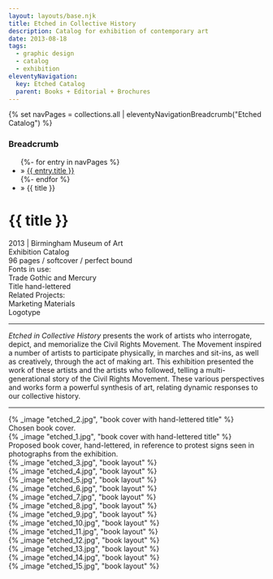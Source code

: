 ```yaml
---
layout: layouts/base.njk
title: Etched in Collective History
description: Catalog for exhibition of contemporary art
date: 2013-08-18
tags:
  - graphic design
  - catalog
  - exhibition
eleventyNavigation:
  key: Etched Catalog
  parent: Books + Editorial + Brochures
---
```

{% set navPages = collections.all | eleventyNavigationBreadcrumb("Etched Catalog") %}
<div class="breadcrumb">
    <h3 class="visually-hidden">Breadcrumb</h3>
	<ul class="nav">
            {%- for entry in navPages %}
		<li class="nav-item"{% if entry.url == page.url %} class="active-breadcrumb"{% endif %}> » <a href="{{ entry.url }}">{{ entry.title }}</a></li>
  	    	{%- endfor %}
	    <li class="nav-item"><active-breadcrumb>» {{ title }}</active-breadcrumb></li>
	</ul>
</div>
<div class="container">
  <div class="row"></div>
	<div class="row">
		<div class="col-4 col-4-md col-4-lg">
			<h1>{{ title }}</h1>
            <figcaption>2013 | Birmingham Museum of Art</figcaption>
            <figcaption>Exhibition Catalog</br>96 pages / softcover / perfect bound</figcaption>
            <figcaption>Fonts in use:</br>Trade Gothic and Mercury</br>Title hand-lettered</figcaption>
            <figcaption>Related Projects:</br>Marketing Materials</br>Logotype</figcaption>
			<hr>
		    <p><em>Etched in Collective History</em> presents the work of artists who interrogate, depict, and memorialize the Civil Rights Movement. The Movement inspired a number of artists to participate physically, in marches and sit-ins, as well as creatively, through the act of making art. This exhibition presented the work of these artists and the artists who followed, telling a multi-generational story of the Civil Rights Movement. These various perspectives and works form a powerful synthesis of art, relating dynamic responses to our collective history.</p>
            <hr>
            {% _image "etched_2.jpg", "book cover with hand-lettered title" %}
            <figcaption>Chosen book cover.</figcaption>
		</div>
		<div class="col"></div>
		<div class="col-6 col-6-md col-6-lg">{% _image "etched_1.jpg", "book cover with hand-lettered title" %}
            <figcaption>Proposed book cover, hand-lettered, in reference to protest signs seen in photographs from the exhibition.</figcaption>
		</div>
    </div>
	<div class="row">
        <div class="col">{% _image "etched_3.jpg", "book layout" %}</div>
        <div class="col">{% _image "etched_4.jpg", "book layout" %}</div>
        <div class="col">{% _image "etched_5.jpg", "book layout" %}</div>
    </div>
	<div class="row">
        <div class="col">{% _image "etched_6.jpg", "book layout" %}</div>
        <div class="col">{% _image "etched_7.jpg", "book layout" %}</div>
    </div>
	<div class="row">
        <div class="col">{% _image "etched_8.jpg", "book layout" %}</div>
        <div class="col">{% _image "etched_9.jpg", "book layout" %}</div>
        <div class="col">{% _image "etched_10.jpg", "book layout" %}</div>
    </div>
	<div class="row">
        <div class="col">{% _image "etched_11.jpg", "book layout" %}</div>
        <div class="col">{% _image "etched_12.jpg", "book layout" %}</div>
    </div>
	<div class="row">
        <div class="col">{% _image "etched_13.jpg", "book layout" %}</div>
        <div class="col">{% _image "etched_14.jpg", "book layout" %}</div>
        <div class="col">{% _image "etched_15.jpg", "book layout" %}</div>
  	</div>
</div>